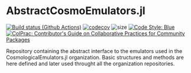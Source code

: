 # AbstractCosmoEmulators.jl

[![Build status (Github Actions)](https://github.com/CosmologicalEmulators/AbstractEmulator.jl/workflows/CI/badge.svg)](https://github.com/CosmologicalEmulators/AbstractEmulator.jl/actions)
[![codecov](https://codecov.io/gh/CosmologicalEmulators/AbstractEmulator.jl/branch/main/graph/badge.svg?token=0PYHCWVL67)](https://codecov.io/gh/CosmologicalEmulators/AbstractEmulator.jl)
![size](https://img.shields.io/github/repo-size/CosmologicalEmulators/AbstractEmulator.jl)
[![Code Style: Blue](https://img.shields.io/badge/code%20style-blue-4495d1.svg)](https://github.com/invenia/BlueStyle)
[![ColPrac: Contributor's Guide on Collaborative Practices for Community Packages](https://img.shields.io/badge/ColPrac-Contributor's%20Guide-blueviolet)](https://github.com/SciML/ColPrac)

Repository containing the abstract interface to the emulators used in the CosmologicalEmulators.jl organization. Basic structures and methods are here defined and later used throught all the organization repositories.
